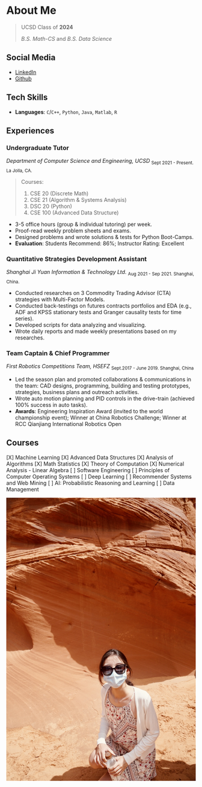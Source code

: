 # About Me

> UCSD Class of **2024**
> 
> *B.S. Math-CS* and *B.S. Data Science*

## Social Media
- [LinkedIn](linkedin.com/in/ruoyu-hou-51583518a)
- [Github](github.com/Ryhouu)

## Tech Skills
- **Languages**: `C`/`C++`, `Python`, `Java`, `Matlab`, `R`

## Experiences
### Undergraduate Tutor
*Department of Computer Science and Engineering, UCSD*
<sub> Sept 2021 - Present. La Jolla, CA. </sub>

> Courses: 
> 1. CSE 20 (Discrete Math)
> 2. CSE 21 (Algorithm & Systems Analysis) 
> 3. DSC 20 (Python) 
> 4. CSE 100 (Advanced Data Structure)

- 3-5 office hours (group & individual tutoring) per week.
- Proof-read weekly problem sheets and exams.
- Designed problems and wrote solutions & tests for Python Boot-Camps.
- **Evaluation**: Students Recommend: 86%; Instructor Rating: Excellent


### Quantitative Strategies Development Assistant
*Shanghai Ji Yuan Information & Technology Ltd.*
<sub> Aug 2021 - Sep 2021. Shanghai, China. </sub>

- Conducted researches on 3 Commodity Trading Advisor (CTA) strategies with Multi-Factor Models.
- Conducted back-testings on futures contracts portfolios and EDA (e.g., ADF and KPSS stationary tests and Granger causality tests for time series).
- Developed scripts for data analyzing and visualizing.
- Wrote daily reports and made weekly presentations based on my researches.


### Team Captain & Chief Programmer 
*First Robotics Competitions Team, HSEFZ* 
<sub> Sept.2017 - June 2019. Shanghai, China </sub>

- Led the season plan and promoted collaborations & communications in the team: CAD designs, programming, building and testing prototypes, strategies, business plans and outreach activities.
- Wrote auto motion planning and PID controls in the drive-train (achieved 100% success in auto tasks).
- **Awards**: Engineering Inspiration Award (invited to the world championship event); Winner at China Robotics Challenge; Winner at RCC Qianjiang International Robotics Open
 

## Courses

[X] Machine Learning
[X] Advanced Data Structures
[X] Analysis of Algorithms 
[X] Math Statistics
[X] Theory of Computation
[X] Numerical Analysis - Linear Algebra
[ ] Software Engineering
[ ] Principles of Computer Operating Systems
[ ] Deep Learning
[ ] Recommender Systems and Web Mining
[ ] AI: Probabilistic Reasoning and Learning
[ ] Data Management

![](images/index_me.jpg)